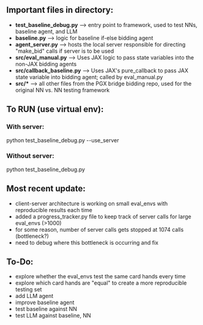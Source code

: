 ## Important files in directory:
- **test_baseline_debug.py** --> entry point to framework, used to test NNs, baseline agent, and LLM
- **baseline.py** --> logic for baseline if-else bidding agent
- **agent_server.py** --> hosts the local server responsible for directing "make_bid" calls if server is to be used
- **src/eval_manual.py** --> Uses JAX logic to pass state variables into the non-JAX bidding agents
- **src/callback_baseline.py** --> Uses JAX's pure_callback to pass JAX state variable into bidding agent; called by eval_manual.py
- **src/\*** --> all other files from the PGX bridge bidding repo, used for the original NN vs. NN testing framework

## To RUN (use virtual env):
### With server:
python test_baseline_debug.py --use_server
### Without server:
python test_baseline_debug.py

## Most recent update:
- client-server architecture is working on small eval_envs with reproducible results each time
- added a progress_tracker.py file to keep track of server calls for large eval_envs (>1000)
- for some reason, number of server calls gets stopped at 1074 calls (bottleneck?)
- need to debug where this bottleneck is occurring and fix

## To-Do:
- explore whether the eval_envs test the same card hands every time
- explore which card hands are "equal" to create a more reproducible testing set
- add LLM agent
- improve baseline agent
- test baseline against NN
- test LLM against baseline, NN